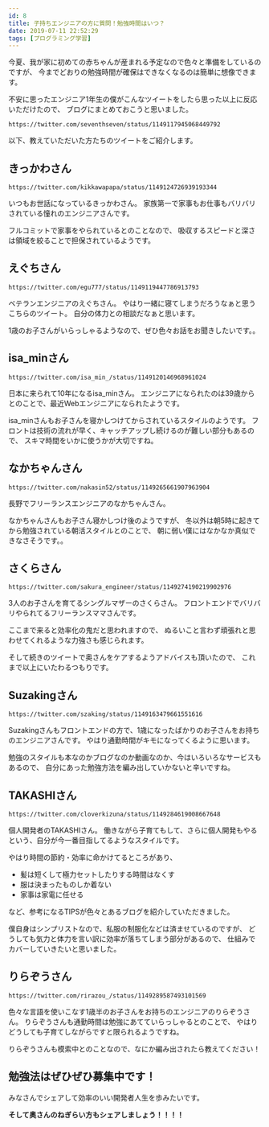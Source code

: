 ```yaml
---
id: 8
title: 子持ちエンジニアの方に質問！勉強時間はいつ？
date: 2019-07-11 22:52:29
tags: [プログラミング学習]
---
```


今夏、我が家に初めての赤ちゃんが産まれる予定なので色々と準備をしているのですが、
今までどおりの勉強時間が確保はできなくなるのは簡単に想像できます。

不安に思ったエンジニア1年生の僕がこんなツイートをしたら思った以上に反応いただけたので、
ブログにまとめておこうと思いました。

```twitter
https://twitter.com/seventhseven/status/1149117945068449792
```

以下、教えていただいた方たちのツイートをご紹介します。

## きっかわさん

```twitter
https://twitter.com/kikkawapapa/status/1149124726939193344
```

いつもお世話になっているきっかわさん。
家族第一で家事もお仕事もバリバリされている憧れのエンジニアさんです。

フルコミットで家事をやられているとのことなので、
吸収するスピードと深さは領域を絞ることで担保されているようです。

## えぐちさん

```twitter
https://twitter.com/egu777/status/1149119447786913793
```

ベテランエンジニアのえぐちさん。
やはり一緒に寝てしまうだろうなぁと思うこちらのツイート。
自分の体力との相談だなぁと思います。

1歳のお子さんがいらっしゃるようなので、ぜひ色々お話をお聞きしたいです。。

## isa_minさん

```twitter
https://twitter.com/isa_min_/status/1149120146968961024
```

日本に来られて10年になるisa_minさん。
エンジニアになられたのは39歳からとのことで、最近Webエンジニアになられたようです。

isa_minさんもお子さんを寝かしつけてからされているスタイルのようです。
フロントは技術の流れが早く、キャッチアップし続けるのが難しい部分もあるので、
スキマ時間をいかに使うかが大切ですね。

## なかちゃんさん

```twitter
https://twitter.com/nakasin52/status/1149265661907963904
```

長野でフリーランスエンジニアのなかちゃんさん。

なかちゃんさんもお子さん寝かしつけ後のようですが、
冬以外は朝5時に起きてから勉強されている朝活スタイルとのことで、
朝に弱い僕にはなかなか真似できなさそうです。。

## さくらさん

```twitter
https://twitter.com/sakura_engineer/status/1149274190219902976
```

3人のお子さんを育てるシングルマザーのさくらさん。
フロントエンドでバリバリやられてるフリーランスママさんです。

ここまで来ると効率化の鬼だと思われますので、
ぬるいこと言わず頑張れと思わせてくれるような力強さも感じられます。

そして続きのツイートで奥さんをケアするようアドバイスも頂いたので、
これまで以上にいたわるつもりです。

## Suzakingさん

```twitter
https://twitter.com/szaking/status/1149163479661551616
```

Suzakingさんもフロントエンドの方で、1歳になったばかりのお子さんをお持ちのエンジニアさんです。
やはり通勤時間がキモになってくるように思います。

勉強のスタイルも本なのかブログなのか動画なのか、今はいろいろなサービスもあるので、
自分にあった勉強方法を編み出していかないと辛いですね。

## TAKASHIさん

```twitter
https://twitter.com/cloverkizuna/status/1149284619008667648
```

個人開発者のTAKASHIさん。
働きながら子育てもして、さらに個人開発もやるという、自分が今一番目指してるようなスタイルです。

やはり時間の節約・効率に命かけてるところがあり、

- 髪は短くして極力セットしたりする時間はなくす
- 服は決まったものしか着ない
- 家事は家電に任せる

など、参考になるTIPSが色々とあるブログを紹介していただきました。

僕自身はシンプリストなので、私服の制服化などは済ませているのですが、
どうしても気力と体力を言い訳に効率が落ちてしまう部分があるので、
仕組みでカバーしていきたいと思いました。

## りらぞうさん

```twitter
https://twitter.com/rirazou_/status/1149289587493101569
```

色々な言語を使いこなす1歳半のお子さんをお持ちのエンジニアのりらぞうさん。
りらぞうさんも通勤時間は勉強にあてていらっしゃるとのことで、
やはりどうしても子育てしながらですと限られるようですね。

りらぞうさんも模索中とのことなので、なにか編み出されたら教えてください！

## 勉強法はぜひぜひ募集中です！

みなさんでシェアして効率のいい開発者人生を歩みたいです。

**そして奥さんのねぎらい方もシェアしましょう！！！！**
